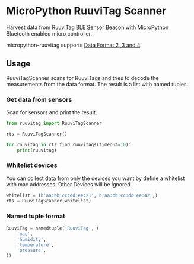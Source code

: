 # MicroPython RuuviTag Scanner

Harvest data from [RuuviTag BLE Sensor Beacon](http://ruuvitag.com/) with MicroPython Bluetooth enabled micro controller.

micropython-ruuvitag supports [Data Format 2, 3 and 4](https://github.com/ruuvi/ruuvi-sensor-protocols).

## Usage

RuuviTagScanner scans for RuuviTags and tries to decode the measurements from the data format. The result is a list with named tuples.

### Get data from sensors

Scan for sensors and print the result.

```python
from ruuvitag import RuuviTagScanner

rts = RuuviTagScanner()

for ruuvitag in rts.find_ruuvitags(timeout=10):
    print(ruuvitag)
```

### Whitelist devices

You can collect data from only the devices you want by define a whitelist with mac addresses. Other Devices will be ignored.

```python
whitelist = (b'aa:bb:cc:dd:ee:21', b'aa:bb:cc:dd:ee:42',)
rts = RuuviTagScanner(whitelist)
```

### Named tuple format

```python
RuuviTag = namedtuple('RuuviTag', (
    'mac',
    'humidity',
    'temperature',
    'pressure',
))
```

